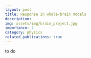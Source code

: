 ```yaml
---
layout: post
title: Response in whole-brain models
description:
img: assets/img/brain_project.jpg
importance: 2
category: physics
related_publications: true
---
```


<p>to do</p>
